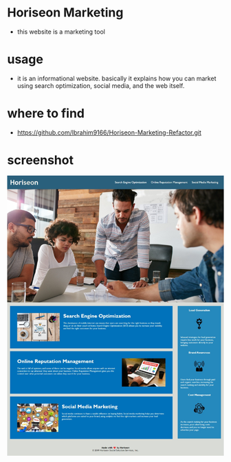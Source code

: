 # Horiseon Marketing 
* this website is a marketing tool

# usage
* it is an informational website. basically it explains how you can market using search optimization, social media, and the web itself.

# where to find
*  https://github.com/Ibrahim9166/Horiseon-Marketing-Refactor.git

# screenshot
![Alt text](assets/images/Web%20capture_23-3-2023_231631_.jpeg)






